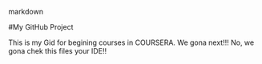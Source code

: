 markdown

#My GitHub Project

This is my Gid for begining courses in COURSERA.
We gona next!!!
No, we gona chek this files your IDE!!
